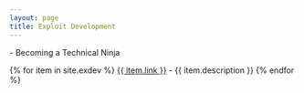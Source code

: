 ```yaml
---
layout: page
title: Exploit Development
---
```


<p style="display:inline">- Becoming a Technical Ninja</p>

{% for item in site.exdev %}
  <a href="{{ item.url }}">{{ item.link }}</a> - {{ item.description }}
{% endfor %}

